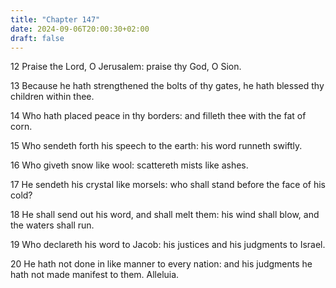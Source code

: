 ```yaml
---
title: "Chapter 147"
date: 2024-09-06T20:00:30+02:00
draft: false
---
```



12 Praise the Lord, O Jerusalem: praise thy God, O Sion.

13 Because he hath strengthened the bolts of thy gates, he hath blessed thy children within thee.

14 Who hath placed peace in thy borders: and filleth thee with the fat of corn.

15 Who sendeth forth his speech to the earth: his word runneth swiftly.

16 Who giveth snow like wool: scattereth mists like ashes.

17 He sendeth his crystal like morsels: who shall stand before the face of his cold?

18 He shall send out his word, and shall melt them: his wind shall blow, and the waters shall run.

19 Who declareth his word to Jacob: his justices and his judgments to Israel.

20 He hath not done in like manner to every nation: and his judgments he hath not made manifest to them. Alleluia.

